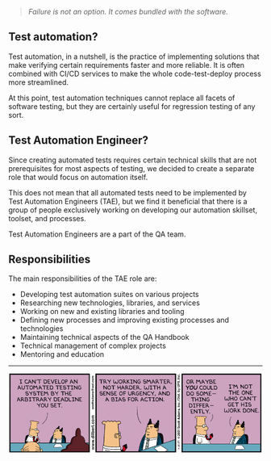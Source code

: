 > *Failure is not an option. It comes bundled with the software.*

## Test automation?

Test automation, in a nutshell, is the practice of implementing solutions that make verifying certain requirements faster and more reliable. It is often combined with CI/CD services to make the whole code-test-deploy process more streamlined.

At this point, test automation techniques cannot replace all facets of software testing, but they are certainly useful for regression testing of any sort.

## Test Automation Engineer?

Since creating automated tests requires certain technical skills that are not prerequisites for most aspects of testing, we decided to create a separate role that would focus on automation itself.

This does not mean that all automated tests need to be implemented by Test Automation Engineers (TAE), but we find it beneficial that there is a group of people exclusively working on developing our automation skillset, toolset, and processes.

Test Automation Engineers are a part of the QA team.

## Responsibilities 

The main responsibilities of the TAE role are:

- Developing test automation suites on various projects
- Researching new technologies, libraries, and services
- Working on new and existing libraries and tooling
- Defining new processes and improving existing processes and technologies
- Maintaining technical aspects of the QA Handbook
- Technical management of complex projects
- Mentoring and education


---

![tae.gif](/img/tae.gif)
